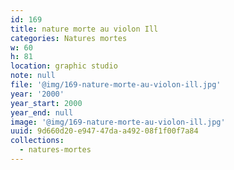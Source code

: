 ```yaml
---
id: 169
title: nature morte au violon Ill
categories: Natures mortes
w: 60
h: 81
location: graphic studio
note: null
file: '@img/169-nature-morte-au-violon-ill.jpg'
year: '2000'
year_start: 2000
year_end: null
image: '@img/169-nature-morte-au-violon-ill.jpg'
uuid: 9d660d20-e947-47da-a492-08f1f00f7a84
collections:
  - natures-mortes
---
```


